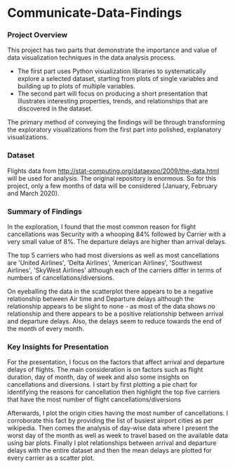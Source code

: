 # Communicate-Data-Findings

### Project Overview
This project has two parts that demonstrate the importance and value of data visualization techniques in the data analysis process. 
* The first part uses Python visualization libraries to systematically explore a selected dataset, starting from plots of single variables and building up to plots of multiple variables. 
* The second part will focus on producing a short presentation that illustrates interesting properties, trends, and relationships that are discovered in the dataset. 

The primary method of conveying the findings will be through transforming the exploratory visualizations from the first part into polished, explanatory visualizations.

### Dataset 
Flights data from http://stat-computing.org/dataexpo/2009/the-data.html will be used for analysis. The original repository is enormous. So for this project, only a few months of data will be considered (January, February and March 2020).

### Summary of Findings
In the exploration, I found that the most common reason for flight cancellations was Security with a whooping 84% followed by Carrier with a very small value of 8%. The departure delays are higher than arrival delays.


The top 5 carriers who had most diversions as well as most cancellations are 'United Airlines', 'Delta Airlines', 'American Airlines', 'Southwest Airlines', 'SkyWest Airlines' although each of the carriers differ in terms of numbers of cancellations/diversions. 

On eyeballing the data in the scatterplot there appears to be a negative relationship between Air time and Departure delays although the relationship appears to be slight to none - as most of the data shows no relationship and there appears to be a positive relationship between arrival and departure delays. Also, the delays seem to reduce towards the end of the month of every month.

### Key Insights for Presentation

For the presentation, I focus on the factors that affect arrival and departure delays of flights. The main consideration is on factors such as flight duration, day of month, day of week and also some insights on cancellations and diversions. I start by first plotting a pie chart for identifying the reasons for cancellation then highlight the top five carriers that have the most number of flight cancellations/diversions

Afterwards, I plot the origin cities having the most number of cancellations. I corroborate this fact by providing the list of busiest airport cities as per wikipedia. Then comes the analysis of day-wise data where I present the worst day of the month as well as week to travel based on the available data using bar plots. Finally I plot relationships between arrival and departure delays with the entire dataset and then the mean delays are plotted for every carrier as a scatter plot.



